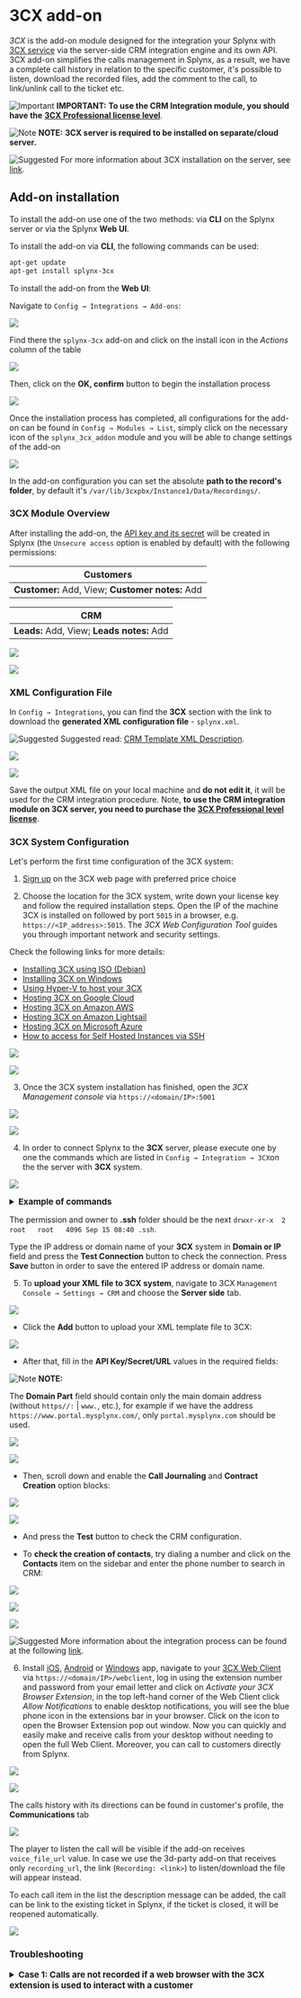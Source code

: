 3CX add-on
========

*3CX* is the add-on module designed for the integration your Splynx with [3CX service](https://www.3cx.com/call-center/crm-integration/) via the server-side CRM integration engine and its own API. 3CX add-on simplifies the calls management in Splynx, as a result, we have a complete call history in relation to the specific customer, it's possible to listen, download the recorded files, add the comment to the call, to link/unlink call to the ticket etc.


<icon class="image-icon">![Important](warning.png)</icon> **IMPORTANT:** **To use the CRM Integration module, you should have the** [**3CX Professional license level**](https://www.3cx.com/phone-system/download-phone-system?resellerId=214267).

<icon class="image-icon">![Note](note.png)</icon> **NOTE:** **3CX server is required to be installed on separate/cloud server.**

<icon class="image-icon">![Suggested](bulb.png)</icon> For more information about 3CX installation on the server, see [link](https://www.3cx.com/3cxacademy/videos/basic/installing/).


## Add-on installation

To install the add-on use one of the two methods: via **CLI** on the Splynx server or via the Splynx **Web UI**.

To install the add-on via **CLI**, the following commands can be used:

```bash
apt-get update  
apt-get install splynx-3cx
```

To install the add-on from the **Web UI**:

Navigate to `Config → Integrations → Add-ons`:

![](img_000001.png)

Find there the `splynx-3cx` add-on and click on the install icon in the *Actions* column of the table

![](img_000002.png)

Then, click on the **OK, confirm** button to begin the installation process

![](img_000003.png)

Once the installation process has completed, all configurations for the add-on can be found in `Config → Modules → List`, simply click on the necessary icon of the `splynx_3cx_addon` module and you will be able to change settings of the add-on

![](img_000004.png)

In the add-on configuration you can set the absolute **path to the record's folder**, by default it's `/var/lib/3cxpbx/Instance1/Data/Recordings/`.


### 3CX Module Overview

After installing the add-on, the [API key and its secret](administration/main/api_keys/api_keys.md) will be created in Splynx (the `Unsecure access` option is enabled by default) with the following permissions:

|Customers|
|:-----------:|
|**Customer:** Add, View; **Customer notes:** Add|

|CRM|
|:-----------:|
|**Leads:** Add, View; **Leads notes:** Add|

![](img_000005.png)

![](img_000006.png)


### XML Configuration File

In `Config → Integrations`, you can find the **3CX** section with the link to download the **generated XML configuration file** - `splynx.xml`.

<icon class="image-icon">![Suggested](bulb.png)</icon> Suggested read: [CRM Template XML Description](https://www.3cx.com/docs/server-side-crm-template-xml-description/#h.ydml7w97b24x).

![](img_000007.png)

![](img_000008.png)

Save the output XML file on your local machine and **do not edit it**, it will be used for the CRM integration procedure. Note, **to use the CRM integration module on 3CX server, you need to purchase the [3CX Professional level license](https://www.3cx.com/phone-system/download-phone-system?resellerId=214267)**.


### 3CX System Configuration

Let's perform the first time configuration of the 3CX system:

1. [Sign up](https://www.3cx.com/ordering/pricing/) on the 3CX web page with preferred price choice

2. Choose the location for the 3CX system, write down your license key and follow the required installation steps. Open the IP of the machine 3CX is installed on followed by port `5015` in a browser, e.g. ```https://<IP_address>:5015```. The *3CX Web Configuration Tool* guides you through important network and security settings.

Check the following links for more details:

- [Installing 3CX using ISO (Debian)](https://www.3cx.com/docs/manual/configuring-your-pbx/)
- [Installing 3CX on Windows](https://www.3cx.com/docs/manual/phone-system-installation-windows/)
- [Using Hyper-V to host your 3CX](https://www.3cx.com/docs/installing-microsoft-hyper-v/)
- [Hosting 3CX on Google Cloud](https://www.3cx.com/docs/hosted-pbx-google-cloud/)
- [Hosting 3CX on Amazon AWS](https://www.3cx.com/docs/cloud-pbx-amazon-aws/)
- [Hosting 3CX on Amazon Lightsail](https://www.3cx.com/docs/hosted-pbx-amazon-lightsail/)
- [Hosting 3CX on Microsoft Azure](https://www.3cx.com/docs/hosting-pbx-phone-system-microsoft-azure/)
- [How to access for Self Hosted Instances via SSH](https://www.3cx.com/docs/self-hosted-instances-ssh/)

![](img_000011.png)

![](img_000012.png)

3. Once the 3CX system installation has finished, open the *3CX Management console* via ```https://<domain/IP>:5001```

![](img_000013.png)

![](img_000014.png)

4. In order to connect Splynx to the **3CX** server, please execute one by one the commands which are listed in `Config → Integration → 3CX`on the the server with **3CX** system.

![](commands_for_execution.png)

<details style="font-size: 15px; margin-bottom: 5px;">
<summary><b>Example of commands</b></summary>
<div markdown="1">


```
sudo su
adduser splynx
cd ~splynx
mkdir .ssh && cd .ssh
touch authorized_keys
echo "ssh-rsa rsa_key_value= splynx@base" >> "authorized_keys"
```

</div>
</details>

The permission and owner to **.ssh** folder should be the next `drwxr-xr-x  2 root   root   4096 Sep 15 08:40 .ssh`.

Type the IP address or domain name of your **3CX** system in **Domain or IP** field and press the **Test Connection** button to check the connection. Press **Save** button in order to save the entered IP address or domain name.


5. To **upload your XML file to 3CX system**, navigate to 3CX `Management Console → Settings → CRM` and choose the **Server side** tab.

![](img_000015.png)

- Click the **Add** button to upload your XML template file to 3CX:

![](add.png)

- After that, fill in the **API Key/Secret/URL** values in the required fields:

<icon class="image-icon">![Note](note.png)</icon> **NOTE:**

The **Domain Part** field should contain only the main domain address (without ```https//:``` | ```www.```, etc.), for example if we have the address ```https://www.portal.mysplynx.com/```, only ```portal.mysplynx.com```  should be used.

![](fill_out.png)

![](fill_out1.png)

- Then, scroll down and enable the **Call Journaling** and **Contract Creation** option blocks:

![](call_journaling.png)

![](contract_creation.png)

- And press the **Test** button to check the CRM configuration.

- To **check the creation of contacts**, try dialing a number and click on the **Contacts** item on the sidebar and enter the phone number to search in CRM:

![](img_000010.png)

![](test1.png)

![](test2.png)

<icon class="image-icon">![Suggested](bulb.png)</icon> More information about the integration process can be found at the following [link](https://www.3cx.com/docs/crm-integration/).

6. Install [iOS](https://apps.apple.com/us/app/3cx-communications-system/id992045982), [Android](https://play.google.com/store/apps/details?id=com.tcx.sipphone14) or [Windows](https://www.3cx.com/user-manual/installation-windows/) app, navigate to your [3CX Web Client](https://www.3cx.com/user-manual/web-client/) via ```https://<domain/IP>/webclient```, log in using the extension number and password from your email letter and click on *Activate your 3CX Browser Extension*, in the top left-hand corner of the Web Client click *Allow Notifications* to enable desktop notifications, you will see the blue phone icon in the extensions bar in your browser. Click on the icon to open the Browser Extension pop out window.
Now you can quickly and easily make and receive calls from your desktop without needing to open the full Web Client. Moreover, you can call to customers directly from Splynx.

![](img_000016.png)

![](img_000017.png)

The calls history with its directions can be found in customer's profile, the **Communications** tab

![](call_history.png)

The player to listen the call will be visible if the add-on receives `voice_file_url` value. In case we use the 3d-party add-on that receives only `recording_url`, the link (`Recording: <link>`) to listen/download the file will appear instead.

To each call item in the list the description message can be added, the call can be link to the existing ticket in Splynx, if the ticket is closed, it will be reopened automatically.

![](description_link.png)


### Troubleshooting

<details style="font-size: 15px; margin-bottom: 5px;">
<summary><b>Case 1: Calls are not recorded if a web browser with the 3CX extension is used to interact with a customer</b></summary>
<div markdown="1">

Navigate to the 3CX server admin dashboard, click **Settings** and in the **Recording Quota** section **disable** the option `Compress recordings to save space (ADPCM format 256Kb per minute instead of PCM format 1Mb per minute of recording)`:

![img](compression.png)

The option **Compression** - enables to compress recordings in ADPCM format 256Kb to further conserve disk space.


</div>
</details>
